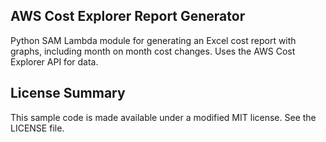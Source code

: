 ## AWS Cost Explorer Report Generator

Python SAM Lambda module for generating an Excel cost report with graphs, including month on month cost changes. Uses the AWS Cost Explorer API for data.

## License Summary

This sample code is made available under a modified MIT license. See the LICENSE file.
